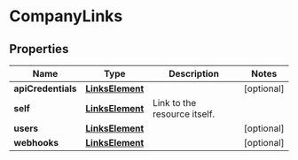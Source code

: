 

# CompanyLinks


## Properties

| Name | Type | Description | Notes |
|------------ | ------------- | ------------- | -------------|
|**apiCredentials** | [**LinksElement**](LinksElement.md) |  |  [optional] |
|**self** | [**LinksElement**](LinksElement.md) | Link to the resource itself. |  |
|**users** | [**LinksElement**](LinksElement.md) |  |  [optional] |
|**webhooks** | [**LinksElement**](LinksElement.md) |  |  [optional] |



